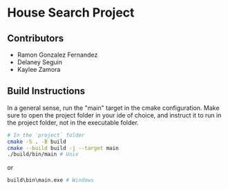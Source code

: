 # House Search Project

## Contributors
- Ramon Gonzalez Fernandez
- Delaney Seguin
- Kaylee Zamora

## Build Instructions

In a general sense, run the "main" target in the cmake configuration. Make sure to open the project folder in your ide of choice, and instruct it to run in the project folder, not in the executable folder.

```sh
# In the `project` folder
cmake -S . -B build
cmake --build build -j --target main
./build/bin/main # Unix
```
or
```bash
build\bin\main.exe # Windows
```

